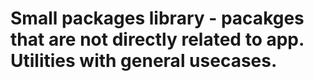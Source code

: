 # Small packages library - pacakges that are not directly related to app. Utilities with general usecases.
